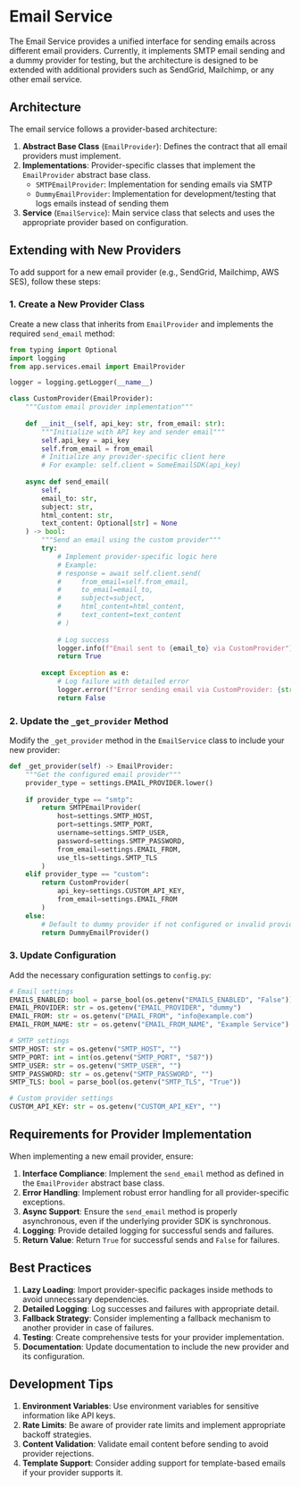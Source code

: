 # Email Service

The Email Service provides a unified interface for sending emails across different email providers. Currently, it implements SMTP email sending and a dummy provider for testing, but the architecture is designed to be extended with additional providers such as SendGrid, Mailchimp, or any other email service.

## Architecture

The email service follows a provider-based architecture:

1. **Abstract Base Class** (`EmailProvider`): Defines the contract that all email providers must implement.
2. **Implementations**: Provider-specific classes that implement the `EmailProvider` abstract base class.
   - `SMTPEmailProvider`: Implementation for sending emails via SMTP
   - `DummyEmailProvider`: Implementation for development/testing that logs emails instead of sending them
3. **Service** (`EmailService`): Main service class that selects and uses the appropriate provider based on configuration.

## Extending with New Providers

To add support for a new email provider (e.g., SendGrid, Mailchimp, AWS SES), follow these steps:

### 1. Create a New Provider Class

Create a new class that inherits from `EmailProvider` and implements the required `send_email` method:

```python
from typing import Optional
import logging
from app.services.email import EmailProvider

logger = logging.getLogger(__name__)

class CustomProvider(EmailProvider):
    """Custom email provider implementation"""
    
    def __init__(self, api_key: str, from_email: str):
        """Initialize with API key and sender email"""
        self.api_key = api_key
        self.from_email = from_email
        # Initialize any provider-specific client here
        # For example: self.client = SomeEmailSDK(api_key)
        
    async def send_email(
        self,
        email_to: str,
        subject: str,
        html_content: str,
        text_content: Optional[str] = None
    ) -> bool:
        """Send an email using the custom provider"""
        try:
            # Implement provider-specific logic here
            # Example:
            # response = await self.client.send(
            #     from_email=self.from_email,
            #     to_email=email_to,
            #     subject=subject,
            #     html_content=html_content,
            #     text_content=text_content
            # )
            
            # Log success
            logger.info(f"Email sent to {email_to} via CustomProvider")
            return True
            
        except Exception as e:
            # Log failure with detailed error
            logger.error(f"Error sending email via CustomProvider: {str(e)}")
            return False
```

### 2. Update the `_get_provider` Method

Modify the `_get_provider` method in the `EmailService` class to include your new provider:

```python
def _get_provider(self) -> EmailProvider:
    """Get the configured email provider"""
    provider_type = settings.EMAIL_PROVIDER.lower()
    
    if provider_type == "smtp":
        return SMTPEmailProvider(
            host=settings.SMTP_HOST,
            port=settings.SMTP_PORT,
            username=settings.SMTP_USER,
            password=settings.SMTP_PASSWORD,
            from_email=settings.EMAIL_FROM,
            use_tls=settings.SMTP_TLS
        )
    elif provider_type == "custom":
        return CustomProvider(
            api_key=settings.CUSTOM_API_KEY,
            from_email=settings.EMAIL_FROM
        )
    else:
        # Default to dummy provider if not configured or invalid provider type
        return DummyEmailProvider()
```

### 3. Update Configuration

Add the necessary configuration settings to `config.py`:

```python
# Email settings
EMAILS_ENABLED: bool = parse_bool(os.getenv("EMAILS_ENABLED", "False"))
EMAIL_PROVIDER: str = os.getenv("EMAIL_PROVIDER", "dummy")
EMAIL_FROM: str = os.getenv("EMAIL_FROM", "info@example.com")
EMAIL_FROM_NAME: str = os.getenv("EMAIL_FROM_NAME", "Example Service")

# SMTP settings
SMTP_HOST: str = os.getenv("SMTP_HOST", "")
SMTP_PORT: int = int(os.getenv("SMTP_PORT", "587"))
SMTP_USER: str = os.getenv("SMTP_USER", "")
SMTP_PASSWORD: str = os.getenv("SMTP_PASSWORD", "")
SMTP_TLS: bool = parse_bool(os.getenv("SMTP_TLS", "True"))

# Custom provider settings
CUSTOM_API_KEY: str = os.getenv("CUSTOM_API_KEY", "")
```

## Requirements for Provider Implementation

When implementing a new email provider, ensure:

1. **Interface Compliance**: Implement the `send_email` method as defined in the `EmailProvider` abstract base class.
2. **Error Handling**: Implement robust error handling for all provider-specific exceptions.
3. **Async Support**: Ensure the `send_email` method is properly asynchronous, even if the underlying provider SDK is synchronous.
4. **Logging**: Provide detailed logging for successful sends and failures.
5. **Return Value**: Return `True` for successful sends and `False` for failures.

## Best Practices

1. **Lazy Loading**: Import provider-specific packages inside methods to avoid unnecessary dependencies.
2. **Detailed Logging**: Log successes and failures with appropriate detail.
3. **Fallback Strategy**: Consider implementing a fallback mechanism to another provider in case of failures.
4. **Testing**: Create comprehensive tests for your provider implementation.
5. **Documentation**: Update documentation to include the new provider and its configuration.

## Development Tips

1. **Environment Variables**: Use environment variables for sensitive information like API keys.
2. **Rate Limits**: Be aware of provider rate limits and implement appropriate backoff strategies.
3. **Content Validation**: Validate email content before sending to avoid provider rejections.
4. **Template Support**: Consider adding support for template-based emails if your provider supports it. 